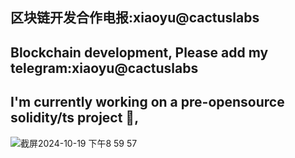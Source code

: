 ## 区块链开发合作电报:xiaoyu@cactuslabs
## Blockchain development, Please add my telegram:xiaoyu@cactuslabs
## I'm currently working on a pre-opensource solidity/ts project 👋, 
![截屏2024-10-19 下午8 59 57](https://github.com/user-attachments/assets/2c16d342-b9fc-400a-b2df-5ef784aeb215)


<!--
**xiaoyu1998/xiaoyu1998** is a ✨ _special_ ✨ repository because its `README.md` (this file) appears on your GitHub profile.

Here are some ideas to get you started:

- 🔭 I’m currently working on ...
- 🌱 I’m currently learning ...
- 👯 I’m looking to collaborate on ...
- 🤔 I’m looking for help with ...
- 💬 Ask me about ...
- 📫 How to reach me: ...
- 😄 Pronouns: ...
- ⚡ Fun fact: ...
-->
